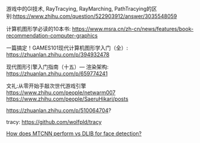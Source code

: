 
游戏中的GI技术, RayTracying, RayMarching, PathTracying的区别:https://www.zhihu.com/question/522903912/answer/3035548059

计算机图形学必读的10本书: https://www.msra.cn/zh-cn/news/features/book-recommendation-computer-graphics

一篇搞定！GAMES101现代计算机图形学入门（全）: https://zhuanlan.zhihu.com/p/394932478

现代图形引擎入门指南（十五）— 渲染架构: https://zhuanlan.zhihu.com/p/659774241


文礼:从零开始手敲次世代游戏引擎 https://www.zhihu.com/people/netwarm007
https://www.zhihu.com/people/SaeruHikari/posts

https://zhuanlan.zhihu.com/p/510064704?

tracy: https://github.com/wolfpld/tracy

[How does MTCNN perform vs DLIB for face detection?](https://stackoverflow.com/questions/48014729/how-does-mtcnn-perform-vs-dlib-for-face-detection)
